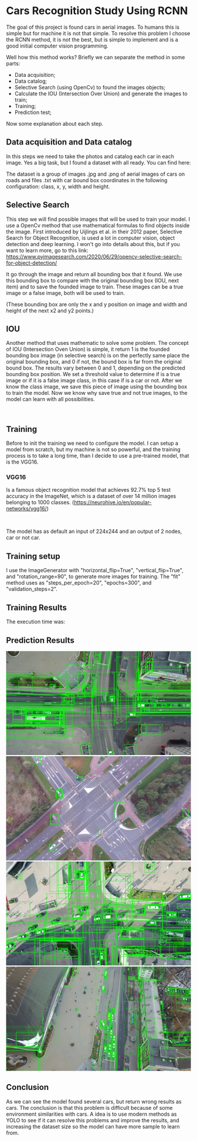# Cars Recognition Study Using RCNN


The goal of this project is found cars in aerial images. To humans this is simple but for machine it is not that simple.
To resolve this problem I choose the RCNN method, it is not the best, but is simple to implement and is a good initial computer vision programming.

Well how this method works?
Briefly we can separate the method in some parts:
- Data acquisition;
- Data catalog;
- Selective Search (using OpenCv) to found the images objects;
- Calculate the IOU (Intersection Over Union) and generate the images to train;
- Training;
- Prediction test;

Now some explanation about each step.

## Data acquisition and Data catalog
In this steps we need to take the photos and catalog each car in each image.
Yes a big task, but I found a dataset with all ready.
You can find here: <Link to car dataset>

The dataset is a group of images .jpg and .png of aerial images of cars on roads and files .txt with car bound box coordinates in the following configuration:
class, x, y, width and height.

## Selective Search
This step we will find possible images that will be used to train your model. I use a OpenCv method that use mathematical formulas to find objects inside the image.
First introduced by Uijlings et al. in their 2012 paper, Selective Search for Object Recognition, is used a lot in computer vision, object detection and deep learning.
I won't go into details about this, but if you want to learn more, go to this link: https://www.pyimagesearch.com/2020/06/29/opencv-selective-search-for-object-detection/

It go through the image and return all bounding box that it found. We use this bounding box to compare with the original bounding box (IOU, next item) and to save the founded image to train. These images can be a true image or a false image, both will be used to train.

(These bounding box are only the x and y position on image and width and height of the next x2 and y2 points.)

## IOU
Another method that uses mathematic to solve some problem. The concept of IOU (Intersection Oven Union) is simple, it return 1 is the founded bounding box image (in selective search) is on the perfectly same place the original bounding box, and 0 if not, the bound box is far from the original bound box.
The results vary between 0 and 1, depending on the predicted bounding box position.
We set a threshold value to determine if is a true image or if it is a false image class, in this case if is a car or not.
After we know the class image, we save this piece of image using the bounding box to train the model. Now we know why save true and not true images, to the model can learn with all possibilities.

<IMAGE>

## Training
Before to init the training we need to configure the model. I can setup a model from scratch, but my machine is not so powerful, and the training process is to take a long time, than I decide to use a pre-trained model, that is the VGG16.

### VGG16
Is a famous object recognition model that achieves 92.7% top 5 test accuracy in the ImageNet, which is a dataset of over 14 million images belonging to 1000 classes.
(https://neurohive.io/en/popular-networks/vgg16/)

<image>

The model has as default an input of 224x244 and an output of 2 nodes, car or not car.

## Training setup
I use the ImageGenerator with "horizontal_flip=True", "vertical_flip=True", and "rotation_range=90", to generate more images for training.
The "fit" method uses as "steps_per_epoch=20", "epochs=300", and "validation_steps=2".

## Training Results
The execution time was: <EXECUTION TIME>

<Accuracy plots>

## Prediction Results
![alt text](https://github.com/IvaStival/DataScience/blob/208a4f761f9d1b6817fd87715438706e59e6322c/CarsRecognition/images/pred1.jpg?raw=true)
![alt text](https://github.com/IvaStival/DataScience/blob/208a4f761f9d1b6817fd87715438706e59e6322c/CarsRecognition/images/pred2.jpg?raw=true)
![alt text](https://github.com/IvaStival/DataScience/blob/208a4f761f9d1b6817fd87715438706e59e6322c/CarsRecognition/images/pred3.jpg?raw=true)
![alt text](https://github.com/IvaStival/DataScience/blob/edc0a32ffab42a1b0a24d0b06fcfd80fe0ec8250/CarsRecognition/images/pred4.JPG?raw=true)

## Conclusion
As we can see the model found several cars, but return wrong results as cars.
The conclusion is that this problem is difficult because of some environment similarities with cars. A idea is to use modern methods as YOLO to see if it can resolve this problems and improve the results, and increasing the dataset size so the model can have more sample to learn from.

